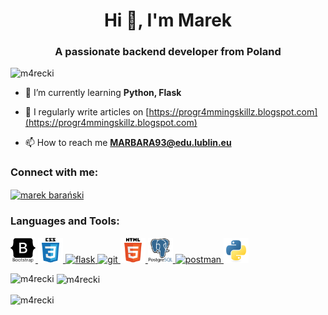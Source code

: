 <h1 align="center">Hi 👋, I'm Marek</h1>
<h3 align="center">A passionate backend developer from Poland</h3>

<p align="left"> <img src="https://komarev.com/ghpvc/?username=m4recki&label=Profile%20views&color=0e75b6&style=flat" alt="m4recki" /> </p>

- 🌱 I’m currently learning **Python, Flask**

- 📝 I regularly write articles on [https://progr4mmingskillz.blogspot.com](https://progr4mmingskillz.blogspot.com)

- 📫 How to reach me **MARBARA93@edu.lublin.eu**

<h3 align="left">Connect with me:</h3>
<p align="left">
<a href="https://linkedin.com/in/marek barański" target="blank"><img align="center" src="https://raw.githubusercontent.com/rahuldkjain/github-profile-readme-generator/master/src/images/icons/Social/linked-in-alt.svg" alt="marek barański" height="30" width="40" /></a>
</p>

<h3 align="left">Languages and Tools:</h3>
<p align="left"> <a href="https://getbootstrap.com" target="_blank" rel="noreferrer"> <img src="https://raw.githubusercontent.com/devicons/devicon/master/icons/bootstrap/bootstrap-plain-wordmark.svg" alt="bootstrap" width="40" height="40"/> </a> <a href="https://www.w3schools.com/css/" target="_blank" rel="noreferrer"> <img src="https://raw.githubusercontent.com/devicons/devicon/master/icons/css3/css3-original-wordmark.svg" alt="css3" width="40" height="40"/> </a> <a href="https://flask.palletsprojects.com/" target="_blank" rel="noreferrer"> <img src="https://www.vectorlogo.zone/logos/pocoo_flask/pocoo_flask-icon.svg" alt="flask" width="40" height="40"/> </a> <a href="https://git-scm.com/" target="_blank" rel="noreferrer"> <img src="https://www.vectorlogo.zone/logos/git-scm/git-scm-icon.svg" alt="git" width="40" height="40"/> </a> <a href="https://www.w3.org/html/" target="_blank" rel="noreferrer"> <img src="https://raw.githubusercontent.com/devicons/devicon/master/icons/html5/html5-original-wordmark.svg" alt="html5" width="40" height="40"/> </a> <a href="https://www.postgresql.org" target="_blank" rel="noreferrer"> <img src="https://raw.githubusercontent.com/devicons/devicon/master/icons/postgresql/postgresql-original-wordmark.svg" alt="postgresql" width="40" height="40"/> </a> <a href="https://postman.com" target="_blank" rel="noreferrer"> <img src="https://www.vectorlogo.zone/logos/getpostman/getpostman-icon.svg" alt="postman" width="40" height="40"/> </a> <a href="https://www.python.org" target="_blank" rel="noreferrer"> <img src="https://raw.githubusercontent.com/devicons/devicon/master/icons/python/python-original.svg" alt="python" width="40" height="40"/> </a> </p>

<p><img align="left" src="https://github-readme-stats.vercel.app/api/top-langs?username=m4recki&show_icons=true&locale=en&layout=compact" alt="m4recki" /></p>

<p>&nbsp;<img align="center" src="https://github-readme-stats.vercel.app/api?username=m4recki&show_icons=true&locale=en" alt="m4recki" /></p>

<p><img align="center" src="https://github-readme-streak-stats.herokuapp.com/?user=m4recki&" alt="m4recki" /></p>
